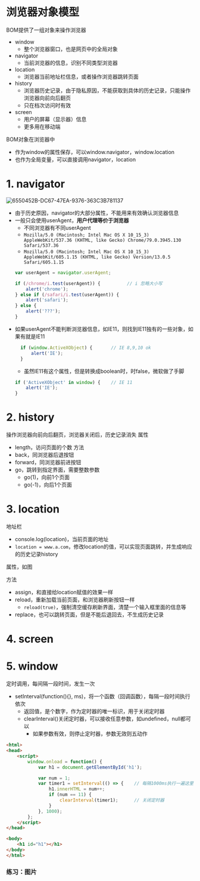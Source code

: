 # 浏览器对象模型

BOM提供了一组对象来操作浏览器
- window
  - 整个浏览器窗口，也是网页中的全局对象
- navigator
  - 当前浏览器的信息，识别不同类型浏览器
- location
  - 浏览器当前地址栏信息，或者操作浏览器跳转页面
- history
  - 浏览器历史记录，由于隐私原因，不能获取到具体的历史记录，只能操作浏览器向前向后翻页
  - 只在档次访问时有效
- screen
  - 用户的屏幕（显示器）信息
  - 更多用在移动端
  
  
BOM对象在浏览器中
- 作为window的属性保存，可以window.navigator，window.location
- 也作为全局变量，可以直接调用navigator，location

# 1. navigator

![6550452B-DC67-47EA-9376-363C3B781137](https://user-images.githubusercontent.com/26485327/74097945-1976c300-4b4d-11ea-9b15-1b1c9cfb937f.jpeg)

- 由于历史原因，navigator的大部分属性，不能用来有效确认浏览器信息
- 一般只会使用userAgent，**用户代理等价于浏览器**
  - 不同浏览器有不同userAgent
  - `Mozilla/5.0 (Macintosh; Intel Mac OS X 10_15_3) AppleWebKit/537.36 (KHTML, like Gecko) Chrome/79.0.3945.130 Safari/537.36`
  - `Mozilla/5.0 (Macintosh; Intel Mac OS X 10_15_3) AppleWebKit/605.1.15 (KHTML, like Gecko) Version/13.0.5 Safari/605.1.15`
  ```javascript
  var userAgent = navigator.userAgent;
  
  if (/chrome/i.test(userAgent)) {          // i 忽略大小写
      alert('chrome');
  } else if (/safari/i.test(userAgent)) {
      alert('safari');
  } else {
      alert('???');
  }
  ```
- 如果userAgent不能判断浏览器信息，如IE11，则找到IE11独有的一些对象，如果有就是IE11
  ```javascript
    if (window.ActiveXObject) {       // IE 8,9,10 ok
        alert('IE');
    }
  ```
  - 虽然IE11有这个属性，但是转换成boolean时，时false，微软做了手脚
  ```javascript
  if ('ActiveXObject' in window) {    // IE 11
      alert('IE');
  }
  ```

# 2. history
操作浏览器向前向后翻页，浏览器关闭后，历史记录消失
属性
- length，访问页面的个数
方法
- back，同浏览器后退按钮
- forward，同浏览器前进按钮
- go，跳转到指定界面，需要整数参数
  - go(1)，向前1个页面
  - go(-1)，向后1个页面
  
# 3. location
地址栏
- console.log(location)，当前页面的地址
- `location = www.a.com`，修改location的值，可以实现页面跳转，并生成响应的历史记录history  
  
属性，如图

方法
- assign，和直接给location赋值的效果一样
- reload，重新加载当前页面，和浏览器刷新按钮一样
  - `reload(true)`，强制清空缓存刷新界面，清楚一个输入框里面的信息等
- replace，也可以跳转页面，但是不能后退回去，不生成历史记录
  
# 4. screen

# 5. window
定时调用，每间隔一段时间，发生一次

- setInterval(function(){}, ms)，将一个函数（回调函数），每隔一段时间执行依次
  - 返回值，是个数字，作为定时器的唯一标识，用于关闭定时器
  - clearInterval()关闭定时器，可以接收任意参数，如undefined，null都可以
    - 如果参数有效，则停止定时器，参数无效则五动作
  
  
```html
<html>
<head>
    <script>
        window.onload = function() {
            var h1 = document.getElementById('h1');

            var num = 1;
            var timer1 = setInterval(() => {    // 每隔1000ms执行一遍这里的函数
                h1.innerHTML = num++;
                if (num == 11) {
                    clearInterval(timer1);      // 关闭定时器
                }
            }, 1000);
        };
    </script>
</head>

<body>
    <h1 id="h1"></h1>
</body>
</html>
```
### 练习：图片
  
  
  
  
  
  
  
  
  
  
  
  
